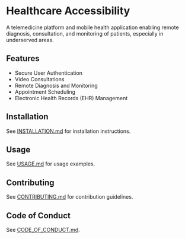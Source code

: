 # Healthcare Accessibility

A telemedicine platform and mobile health application enabling remote diagnosis, consultation, and monitoring of patients, especially in underserved areas.

## Features
- Secure User Authentication
- Video Consultations
- Remote Diagnosis and Monitoring
- Appointment Scheduling
- Electronic Health Records (EHR) Management

## Installation
See [INSTALLATION.md](docs/INSTALLATION.md) for installation instructions.

## Usage
See [USAGE.md](docs/USAGE.md) for usage examples.

## Contributing
See [CONTRIBUTING.md](docs/CONTRIBUTING.md) for contribution guidelines.

## Code of Conduct
See [CODE_OF_CONDUCT.md](docs/CODE_OF_CONDUCT.md).

